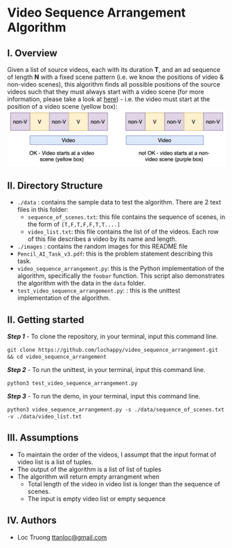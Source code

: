 # Video Sequence Arrangement Algorithm

## <b>I. Overview</b>
Given a list of source videos, each with its duration **T**, and an ad sequence of length **N** with a fixed scene pattern (i.e. we know the positions of video & non-video scenes), this algorithm finds all possible positions of the source videos such that they must always start with a video scene (for more information, please take a look at [here](Pencil_AI_Task_v3.pdf)) - i.e. the video must start at the position of a video scene (yellow box):
![](images/img0.png)

## <b>II. Directory Structure</b>
 - `./data` : contains the sample data to test the algorithm. There are 2 text files in this folder:
    - `sequence_of_scenes.txt`: this file contains the sequence of scenes, in the form of `[T,F,T,F,F,T,T....]`
    - `video_list.txt`: this file contains the list of of the videos. Each row of this file describes a video by its name and length.
 - `./images` : contains the random images for this README file
 - `Pencil_AI_Task_v3.pdf`: this is the problem statement describing this task.
 - `video_sequence_arrangement.py`: this is the Python implementation of the algorithm, specifically the `foobar` function. This script also demonstrates the algorithm with the data in the `data` folder.
 - `test_video_sequence_arrangement.py`: : this is the unittest implementation of the algorithm.
 
 ## <b>II. Getting started</b>
 **_Step 1_** - To clone the repository, in your terminal, input this command line.
```terminal
git clone https://github.com/lochappy/video_sequence_arrangement.git && cd video_sequence_arrangement
```
**_Step 2_** - To run the unittest, in your terminal, input this command line.
```terminal
python3 test_video_sequence_arrangement.py
```
**_Step 3_** - To run the demo, in your terminal, input this command line.
```terminal
python3 video_sequence_arrangement.py -s ./data/sequence_of_scenes.txt -v ./data/video_list.txt
```
## <b>III. Assumptions</b>
- To maintain the order of the videos, I assumpt that the input format of video list is a list of tuples.
- The output of the algorithm is a list of list of tuples
- The algorithm will return empty arrangment when
  - Total length of the video in video list is longer than the sequence of scenes.
  - The input is empty video list or empty sequence

## <b>IV. Authors</b>
- Loc Truong <ttanloc@gmail.com>

